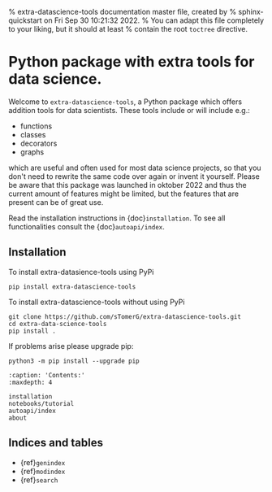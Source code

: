 % extra-datascience-tools documentation master file, created by
% sphinx-quickstart on Fri Sep 30 10:21:32 2022.
% You can adapt this file completely to your liking, but it should at least
% contain the root `toctree` directive.



<!-- ```{include} ../../README.md
:relative-images:
``` -->
# Python package with extra tools for data science.
Welcome to `extra-datascience-tools`, a Python package which offers addition tools for data scientists. These tools include or will include e.g.:
- functions
- classes
- decorators
- graphs

which are useful and often used for most data science projects, so that you don't need to rewrite the same code over again or invent it yourself. Please be aware that this package was launched in oktober 2022 and thus the current amount of features might be limited, but the features that are present can be of great use.

Read the installation instructions in {doc}`installation`.
To see all functionalities consult the {doc}`autoapi/index`.

## Installation

To install extra-datasience-tools using PyPi

```console
pip install extra-datascience-tools
```

To install extra-datascience-tools without using PyPi
```console
git clone https://github.com/sTomerG/extra-datascience-tools.git
cd extra-data-science-tools
pip install .
```
If problems arise please upgrade pip:
```console
python3 -m pip install --upgrade pip
```

```{toctree}
:caption: 'Contents:'
:maxdepth: 4

installation
notebooks/tutorial
autoapi/index
about
```


## Indices and tables

- {ref}`genindex`
- {ref}`modindex`
- {ref}`search`

